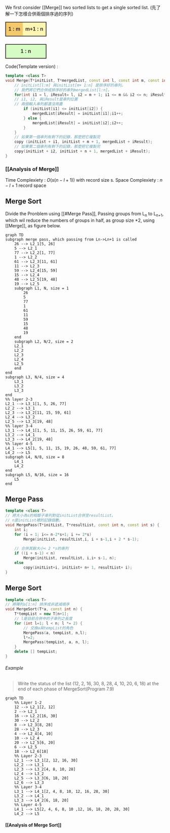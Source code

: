 We first consider [[Merge]] two sorted lists to get a single sorted list. (先了解一下怎樣合併兩個排序過的序列)

<table style="font-family: Arial, Helvetica, sans-serif;border-collapse: collapse;width: 100%;">
	<tr style="border: 2px solid #362c28;padding: 6px;">
		<th style="background-color: #f3c969; color: #362c28; text-align: center; padding-top: 12px; padding-bottom: 12px;">1 : m</th><th style="background-color: #fff5b2; color: #362c28; text-align: center; padding-top: 12px; padding-bottom: 12px;">m+1 : n</th>
	</tr>
	<tr style="border: 0px; padding: 6px;">            
		<th style="border: 0px; color: #362c28; text-align: center; padding-top: 12px; padding-bottom: 12px;"></th><th style="border: 0px; color: #362c28; text-align: center; padding-top: 12px; padding-bottom: 12px;"></th>
	</tr>
	<tr style="background-color: #d4fcc3;border: 2px solid #362c28;padding: 6px;">
		<th colspan="2" style="color: #362c28; text-align: center; padding-top: 12px; padding-bottom: 12px;">1 : n</th>
	</tr>
</table>

Code(Template version) :
```cpp
template <class T>
void Merge(T*initList, T*mergedList, const int l, const int m, const int n){
	// initList[l:m] 與initList[m+ 1:n] 是排序好的串列。
	// 我們將它們合併成排序好的串列mergedList[l:n]。
	for(int i1 = l, iResult= l, i2 = m + 1; i1 <= m && i2 <= n; iResult++)
	// i1, i2, 與iResult是串列位置
	// 兩個輸入串列都還沒用盡
		if (initList[i1] <= initList[i2]) {
			mergedList[iResult] = initList[i1];i1++;
		} else {
			mergedList[iResult] = initList[i2];i2++;
		}
	}
	// 如果第一個串列有剩下的記錄，那麼把它複製完
	copy (initList + i1, initList + m + 1, mergedList + iResult);
	// 如果第二個串列有剩下的記錄，那麼把它複製完
	copy(initList + i2, initList + n + 1, mergedList + iResult);
}
```

### [[Analysis of Merge]]
Time Complexiety : $O(s(n-l+1))$ with record size s.
Space Complexiety : $n-l+1$ record space 

## Merge Sort
Divide the Pronblem using [[#Merge Pass]], Passing groups from L<sub>n</sub> to L<sub>n+1</sub>, which wil reduce the numbers of groups in half, as group size \*2, using [[Merge]], as figure below.
```mermaid
graph TD
subgraph merge pass, which passing from Ln->Ln+1 is called
	26 --> L2_1[5, 26]
	5 --> L2_1
	77 --> L2_2[1, 77]
	1 --> L2_2
	61 --> L2_3[11, 61]
	11 --> L2_3
	59 --> L2_4[15, 59]
	15 --> L2_4
	48 --> L2_5[19, 48]
	19 --> L2_5
	subgraph L1, N, size = 1
		26
		5
		77
		1
		61
		11
		59
		15
		48
		19
	end
	subgraph L2, N/2, size = 2
	L2_1
	L2_2
	L2_3
	L2_4
	L2_5
	end
end
subgraph L3, N/4, size = 4
	L3_1
	L3_2
	L3_3
end
%% layer 2-3
L2_1 --> L3_1[1, 5, 26, 77]
L2_2 --> L3_1
L2_3 --> L3_2[11, 15, 59, 61]
L2_4 --> L3_2
L2_5 --> L3_3[19, 48]
%% layer 3-4
L3_1 --> L4_1[1, 5, 11, 15, 26, 59, 61, 77]
L3_2 --> L4_1
L3_3 --> L4_2[19, 48]
%% layer 4-5
L4_1 --> L5[1, 5, 11, 15, 19, 26, 48, 59, 61, 77]
L4_2 --> L5
subgraph L4, N/8, size = 8
	L4_1
	L4_2
end
subgraph L5, N/16, size = 16
	L5
end
```

## Merge Pass
```cpp
template <class T>
// 將大小為s的相鄰子串列對從initList合併至resultList。
// n是initList裡的記錄個數。
void MergePass(T*initList, T*resultList, const int n, const int s) {
	int i;
	for (i = 1; i<= n-2*s+1; i += 2*s)
		Merge(initList, resultList,i, i + s-1,i + 2 * s-1);
		
	// 合併其餘大小< 2 *s的串列
	if ((i + s-1) < n)
		Merge(initList, resultList, i,i+ s-1, n);
	else
		copy(initList+i, initList+ n+ 1, resultList+ i);
}
```

## Merge Sort
```cpp
template <class T>
// 將陣列a[1:n] 排序成非遞減順序
void MergeSort(T*a, const int n) {
	T*tempList = new T[n+1];
	// l是目前合併中的子串列之長度
	for (int l=1; l < n; l *= 2) {
		// 交換a與tempList的角色
		MergePass(a, tempList, n,l);
		l*=2;
		MergePass(tempList, a, n, l);
	}
	delete [] tempList;
}
```

###### Example
>Write the status of the list (12, 2, 16, 30, 8, 28, 4, 10, 20, 6, 18) at the end of each phase of MergeSort(Program 7.9)
```mermaid
graph TD
	%% Layer 1-2
	12 --> L2_1[2, 12]
	2 --> L2_1
	16 --> L2_2[16, 30]
	30 --> L2_2
	8 --> L2_3[8, 28]
	28 --> L2_3
	4 --> L2_4[4, 10]
	10 --> L2_4
	20 --> L2_5[6, 20]
	6 --> L2_5
	18 --> L2_6[18]
	%% Layer 2-3
	L2_1 --> L3_1[2, 12, 16, 30]
	L2_2 --> L3_1
	L2_3 --> L3_2[4, 8, 10, 28]
	L2_4 --> L3_2
	L2_5 --> L3_3[6, 18, 20]
	L2_6 --> L3_3
	%% Layer 3-4
	L3_1 --> L4_1[2, 4, 8, 10, 12, 16, 28, 30]
	L3_2 --> L4_1
	L3_3 --> L4_2[6, 18, 20]
	%% Layer 4-5
	L4_1 --> L5[2, 4, 6, 8, 10 ,12, 16, 18, 20, 28, 30]
	L4_2 --> L5
```
#### [[Analysis of Merge Sort]]